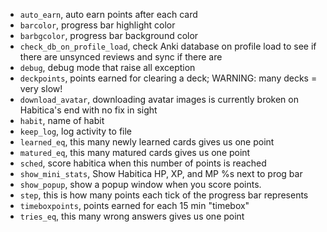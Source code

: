 * `auto_earn`, auto earn points after each card
* `barcolor`, progress bar highlight color
* `barbgcolor`, progress bar background color
* `check_db_on_profile_load`, check Anki database on profile load to see if there are unsynced reviews and sync if there are
* `debug`, debug mode that raise all exception
* `deckpoints`, points earned for clearing a deck; WARNING: many decks = very slow!
* `download_avatar`, downloading avatar images is currently broken on Habitica's end with no fix in sight
* `habit`, name of habit
* `keep_log`, log activity to file
* `learned_eq`, this many newly learned cards gives us one point
* `matured_eq`, this many matured cards gives us one point
* `sched`, score habitica when this number of points is reached
* `show_mini_stats`, Show Habitica HP, XP, and MP %s next to prog bar
* `show_popup`, show a popup window when you score points.
* `step`, this is how many points each tick of the progress bar represents
* `timeboxpoints`, points earned for each 15 min "timebox"
* `tries_eq`, this many wrong answers gives us one point
